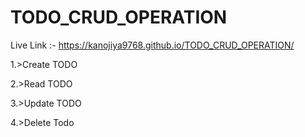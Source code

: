 # TODO_CRUD_OPERATION

Live Link :- https://kanojiya9768.github.io/TODO_CRUD_OPERATION/

1.>Create TODO

2.>Read TODO

3.>Update TODO

4.>Delete Todo
